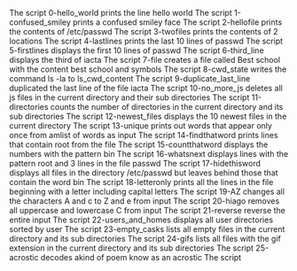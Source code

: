 The script 0-hello_world prints the line hello world
The script 1-confused_smiley prints a confused smiley face
The script 2-hellofile prints the contents of /etc/passwd
The script 3-twofiles prints the contents of 2 locations
The script 4-lastlines prints the last 10 lines of passwd
The script 5-firstlines displays the first 10 lines of passwd
The script 6-third_line displays the third of iacta
The script 7-file creates a file called Best school with the content best school and symbols
The script 8-cwd_state writes the command ls -la to ls_cwd_content
The script 9-duplicate_last_line duplicated the last line of the file iacta
The script 10-no_more_js deletes all js files in the current directory and their sub directories
The script 11-directories counts the number of directories in the current directory and its sub directories
The script 12-newest_files displays the 10 newest files in the current directory
The script 13-unique prints out words that appear only once from amlist of words as input
The script 14-findthatword prints lines that contain root from the file
The script 15-countthatword displays the numbers with the pattern bin
The script 16-whatsnext displays lines with the pattern root and 3 lines in the file passwd
The script 17-hidethisword displays all files in the directory /etc/passwd but leaves behind those that contain the word bin
The script 18-letteronly prints all the lines in the file beginning with a letter including capital letters
The script 19-AZ changes all the characters A and c to Z and e from input
The script 20-hiago removes all uppercase and lowercase C from input
The script 21-reverse reverse the entire input
The script 22-users_and_homes displays all user directories sorted by user
The script 23-empty_casks lists all empty files in the current directory and its sub directories
The script 24-gifs lists all files with the gif extension in the current directory and its sub directories
The script 25-acrostic decodes akind of poem know as an acrostic
The script
